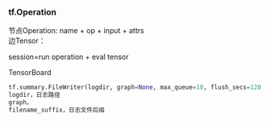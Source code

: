 ### tf.Operation

节点Operation: name + op + input + attrs  
边Tensor：

session=run operation + eval tensor


TensorBoard
```python
tf.summary.FileWriter(logdir, graph=None, max_queue=10, flush_secs=120, graph_def=None, filename_suffix=None, session=None) 
logdir，日志路径 
graph， 
filename_suffix，日志文件后缀 
```